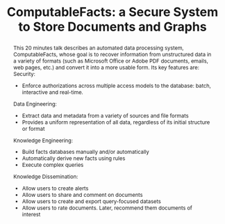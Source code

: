 ---
layout: as2018-talk

title: "ComputableFacts: a Secure System to Store Documents and Graphs"

categories:

- Graph
- APIs/Frameworks

slides: //www.slideshare.net/slideshow/embed_code/key/aNikk7Ecr8yL9

video: //www.youtube.com/embed/3WGMkE-kmzE


abstract: >

  This 20 minutes talk describes an automated data processing system, ComputableFacts, whose goal is to recover information from unstructured data in a variety of formats (such as Microsoft Office or Adobe PDF documents, emails, web pages, etc.) and convert it into a more usable form. Its key features are:

  Security:
    <ul>
      <li>Enforce authorizations across multiple access models to the database: batch, interactive and real-time.</li>
    </ul>

  Data Engineering:
    <ul>
      <li>Extract data and metadata from a variety of sources and file formats</li>
      <li>Provides a uniform representation of all data, regardless of its initial structure or format</li>
    </ul>

  Knowledge Engineering:
    <ul>
      <li>Build facts databases manually and/or automatically</li>
      <li>Automatically derive new facts using rules</li>
      <li>Execute complex queries</li>
    </ul>

  Knowledge Dissemination:
    <ul>
      <li>Allow users to create alerts</li>
      <li>Allow users to share and comment on documents</li>
      <li>Allow users to create and export query-focused datasets</li>
      <li>Allow users to rate documents. Later, recommend them documents of interest</li>
    </ul>

speakers:

  - name: Cyrille Savelief
    position: CEO
    affiliation: MNCC
    website: https://www.mncc.fr
    bio: >

      <p>Cyrille SAVELIEF is 34 years old and has worked 5 years as a Data Engineer for FactSet Research Systems Inc where he specialized in assisted and automated facts extractions from analysts research reports and financial statements. In 2011 he co-founded MNCC, a company providing services in Data Engineering & Analytics. During the past 3 years he specialized in applying NLP in the context of exploratory analysis of heterogeneous documents collections.</p>
---